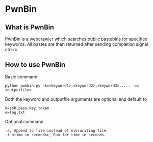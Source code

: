 # PwnBin

## What is PwnBin
  PwnBin is a webcrawler which searches public pastebins for specified keywords.
All pastes are then returned after sending completion signal ctrl+c.

## How to use PwnBin
  
  Basic command:
  
    python pwnbin.py -k=<keyword1>,<keyword2>,<keyword3>..... -o=<outputfile>
  
  Both the keyword and outputfile arguments are optional and default to 

    k=ssh,pass,key,token
    o=log.txt

  Optional command:

  	-a, Append to file instead of overwriting file.
  	-t <time in seconds>, Run for time in seconds.
